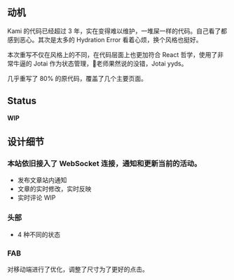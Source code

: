 
## 动机

Kami 的代码已经超过 3 年，实在变得难以维护，一堆屎一样的代码。自己看了都感到恶心。其次是太多的 Hydration Error 看着心烦，换个风格也挺好。

本次重写不仅在风格上的不同，在代码层面上也更加符合 React 哲学，使用了非常牛逼的 Jotai 作为状态管理，🍞老师果然说的没错，Jotai yyds。

几乎重写了 80% 的原代码，覆盖了几个主要页面。

## Status

**WIP**

## 设计细节

### 本站依旧接入了 WebSocket 连接，通知和更新当前的活动。

- 发布文章站内通知
- 文章的实时修改，实时反映
- 实时评论 WIP

### 头部

- 4 种不同的状态

### FAB

对移动端进行了优化，调整了尺寸为了更好的点击。